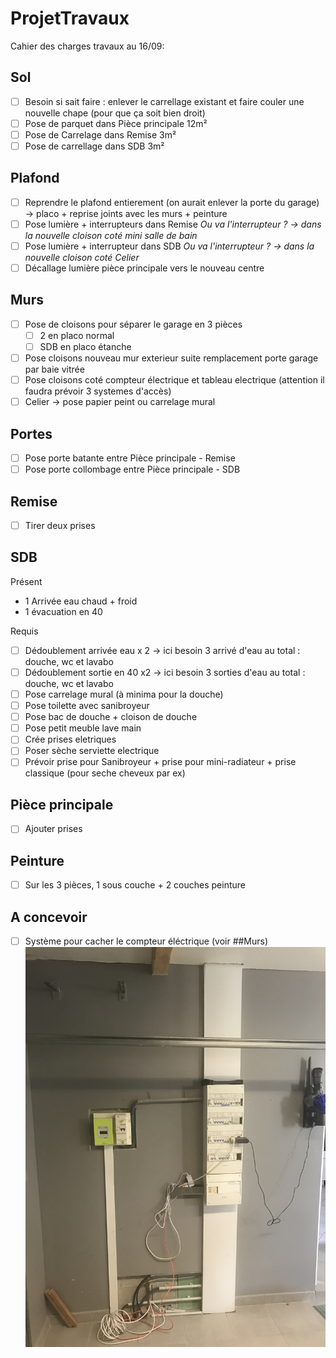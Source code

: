 # ProjetTravaux

Cahier des charges travaux au 16/09:

## Sol
- [ ] Besoin si sait faire : enlever le carrellage existant et faire couler une nouvelle chape (pour que ça soit bien droit)
- [ ] Pose de parquet dans Pièce principale 12m²
- [ ] Pose de Carrelage dans Remise 3m²
- [ ] Pose de carrellage dans SDB 3m²

## Plafond
- [ ] Reprendre le plafond entierement (on aurait enlever la porte du garage) -> placo + reprise joints avec les murs + peinture
- [ ] Pose lumière + interrupteurs dans Remise
 	_Ou va l'interrupteur ? -> dans la nouvelle cloison coté mini salle de bain_
- [ ] Pose lumière + interrupteur dans SDB
	_Ou va l'interrupteur ? -> dans la nouvelle cloison coté Celier_
- [ ] Décallage lumière pièce principale vers le nouveau centre
		
## Murs
- [ ] Pose de cloisons pour séparer le garage en 3 pièces 
	- [ ] 2 en placo normal
	- [ ] SDB en placo étanche
- [ ] Pose cloisons nouveau mur exterieur suite remplacement porte garage par baie vitrée
- [ ] Pose cloisons coté compteur électrique et tableau electrique (attention il faudra prévoir 3 systemes d'accès)
- [ ] Celier -> pose papier peint ou carrelage mural

## Portes
- [ ] Pose porte batante entre Pièce principale - Remise
- [ ] Pose porte collombage entre Pièce principale - SDB

## Remise
- [ ] Tirer deux prises

## SDB
Présent 
- 1 Arrivée eau chaud + froid	
- 1 évacuation en 40

Requis
- [ ] Dédoublement arrivée eau x 2 -> ici besoin 3 arrivé d'eau au total : douche, wc et lavabo
- [ ] Dédoublement sortie en 40 x2 -> ici besoin 3 sorties d'eau  au total : douche, wc et lavabo
- [ ] Pose carrelage mural (à minima pour la douche)
- [ ] Pose toilette avec sanibroyeur
- [ ] Pose bac de douche + cloison de douche
- [ ] Pose petit meuble lave main
- [ ] Crée prises eletriques
- [ ] Poser sèche serviette electrique
- [ ] Prévoir prise pour Sanibroyeur + prise pour mini-radiateur + prise classique (pour seche cheveux par ex)
	
## Pièce principale
- [ ] Ajouter prises
	
## Peinture
- [ ] Sur les 3 pièces, 1 sous couche + 2 couches peinture
	
## A concevoir
- [ ] Système pour cacher le compteur éléctrique (voir ##Murs)
![Mur tableau électrique](/tableau%20electrique.jpeg)
